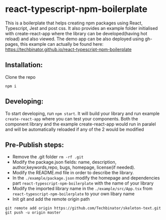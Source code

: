 # react-typescript-npm-boilerplate

This is a boilerplate that helps creating npm packages using React, Typescript, Jest and post css.
It also provides an example folder initialised with create-react-app where the library can be developed(having hot reload) and also viewed. The demo app can be also deployed using gh-pages, this example can actually be found here: https://techbinator.github.io/react-typescript-npm-boilerplate

## Installation:

Clone the repo

```
npm i
```

## Developing:

To start developing, run `npm start`. It will build your library and run example `create-react-app` where you can test your components. Both the component library and the example create-react-app would run in paralel and will be automatically reloaded if any of the 2 would be modified

## Pre-Publish steps:

- Remove the .git folder
  `rm -rf .git`
- Modify the package.json fields: name, description, author,keywords,repo, bugs, homepage, license(if needed).
- Modify the README.md file in order to describe the library.
- In the `./example/package.json` modify the homepage and dependencies part `react-typescript-npm-boilerplate` with the name of your library
- Modify the imported library name in the `./example/src/App.tsx` from `react-typescript-npm-boilerplate` to your own libary name
- Init git and add the remote origin path

```
git remote add origin https://github.com/Techbinator/skeleton-text.git
git push -u origin master
```
